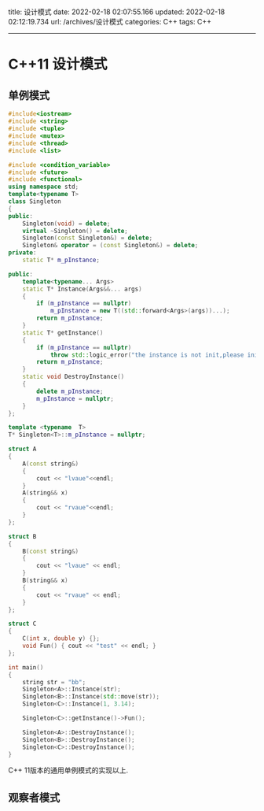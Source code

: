                                                                                                                                                                                                                                                                                                                                                                                                                                                                                                                                                                                                                                                                                                                                                                                                                                                                                                                                                                                                                                                                                                                                                                                                                                                                                                                                                                                                                                                                                                                                                                                                                                                                                                                                                                                                                   
---
title: 设计模式
date: 2022-02-18 02:07:55.166
updated: 2022-02-18 02:12:19.734
url: /archives/设计模式
categories: C++
tags: C++

---
# C++11 设计模式

## 单例模式

```cpp
#include<iostream>
#include <string>
#include <tuple>
#include <mutex>
#include <thread>
#include <list>

#include <condition_variable>
#include <future>
#include <functional>
using namespace std;
template<typename T>
class Singleton
{
public:
	Singleton(void) = delete;
	virtual ~Singleton() = delete;
	Singleton(const Singleton&) = delete;
	Singleton& operator = (const Singleton&) = delete;
private:
	static T* m_pInstance;

public:
	template<typename... Args>
	static T* Instance(Args&&... args)
	{
		if (m_pInstance == nullptr)
			m_pInstance = new T((std::forward<Args>(args))...);
		return m_pInstance;
	}
	static T* getInstance()
	{
		if (m_pInstance == nullptr)
			throw std::logic_error("the instance is not init,please initialize the instance frist");
		return m_pInstance;
	}
	static void DestroyInstance()
	{
		delete m_pInstance;
		m_pInstance = nullptr;
	}
};

template <typename  T>
T* Singleton<T>::m_pInstance = nullptr;

struct A
{
	A(const string&)
	{
		cout << "lvaue"<<endl;
	}
	A(string&& x)
	{
		cout << "rvaue"<<endl;
	}
};

struct B
{
	B(const string&)
	{
		cout << "lvaue" << endl;
	}
	B(string&& x)
	{
		cout << "rvaue" << endl;
	}
};

struct C
{
	C(int x, double y) {};
	void Fun() { cout << "test" << endl; }
};

int main()
{
	string str = "bb";
	Singleton<A>::Instance(str);
	Singleton<B>::Instance(std::move(str));
	Singleton<C>::Instance(1, 3.14);

	Singleton<C>::getInstance()->Fun();

	Singleton<A>::DestroyInstance();
	Singleton<B>::DestroyInstance();
	Singleton<C>::DestroyInstance();
}
```

C++ 11版本的通用单例模式的实现以上.

## 观察者模式

